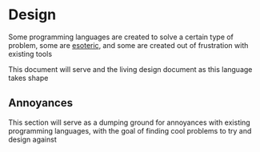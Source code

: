 # Design

Some programming languages are created to solve a certain type of problem, some are [esoteric](https://en.wikipedia.org/wiki/Esoteric_programming_language), and some are created out of frustration with existing tools

This document will serve and the living design document as this language takes shape

## Annoyances

This section will serve as a dumping ground for annoyances with existing programming languages, with the goal of finding cool problems to try and design against
